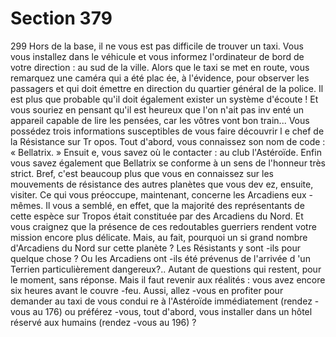 # Section 379

299
Hors de la base, il ne vous est pas difficile de trouver un taxi.
Vous vous installez dans le véhicule et vous informez l'ordinateur
de bord de votre direction : au sud de la ville. Alors que le taxi se
met en route, vous remarquez une caméra qui a été plac ée, à
l'évidence, pour observer les passagers et qui doit émettre en
direction du quartier général de la police. Il est plus que probable
qu'il doit également exister un système d'écoute ! Et vous souriez
en pensant qu'il est heureux que l'on n'ait pas inv enté un
appareil capable de lire les pensées, car les vôtres vont bon
train... Vous possédez trois informations susceptibles de vous
faire découvrir l e chef de la Résistance sur Tr opos. Tout d'abord,
vous connaissez son nom de code : « Bellatrix. » Ensuit e, vous
savez où le contacter : au club l'Astéroïde. Enfin vous savez
également que Bellatrix se conforme à un sens de l'honneur très
strict. Bref, c'est beaucoup plus que vous en connaissez sur les
mouvements de résistance des autres planètes que vous dev ez,
ensuite, visiter. Ce qui vous préoccupe, maintenant, concerne les
Arcadiens eux -mêmes. Il vous a semblé, en effet, que la majorité
des représentants de cette espèce sur Tropos était constituée par
des Arcadiens du Nord. Et vous craignez que la présence  de ces
redoutables guerriers rendent votre mission encore plus délicate.
Mais, au fait, pourquoi un si grand nombre d'Arcadiens du Nord
sur cette planète ? Les Résistants y sont -ils pour quelque chose ?
Ou les Arcadiens ont -ils été prévenus de l'arrivée d 'un Terrien
particulièrement dangereux?.. Autant de questions qui restent,
pour le moment, sans réponse. Mais il faut revenir aux réalités :
vous avez encore six heures avant le couvre -feu. Aussi, allez -vous
en profiter pour demander au taxi de vous condui re à l'Astéroïde
immédiatement  (rendez -vous au 176) ou préférez -vous, tout
d'abord, vous installer dans un hôtel réservé aux humains
(rendez -vous au 196) ?